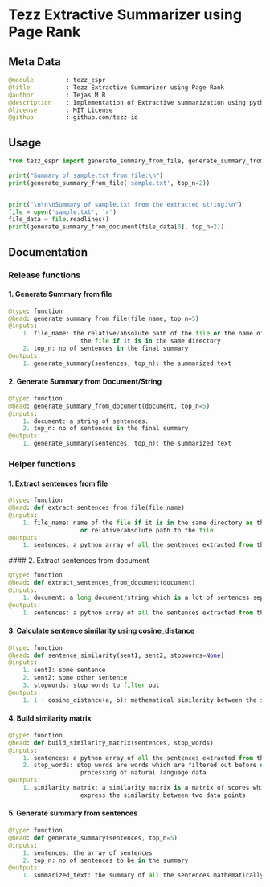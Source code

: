 # Tezz Extractive Summarizer using Page Rank

## Meta Data

```py
@module         : tezz_espr
@title          : Tezz Extractive Summarizer using Page Rank
@author         : Tejas M R
@description    : Implementation of Extractive summarization using python.
@license        : MIT License
@github         : github.com/tezz-io
```

## Usage

```py
from tezz_espr import generate_summary_from_file, generate_summary_from_document

print("Summary of sample.txt from file:\n")
print(generate_summary_from_file('sample.txt', top_n=2))


print("\n\n\nSummary of sample.txt from the extracted string:\n")
file = open('sample.txt', 'r')
file_data = file.readlines()
print(generate_summary_from_document(file_data[0], top_n=2))
```

## Documentation

### Release functions

#### 1. Generate Summary from file
```py
@type: function
@head: generate_summary_from_file(file_name, top_n=5)
@inputs:
    1. file_name: the relative/absolute path of the file or the name of
                    the file if it is in the same directory
    2. top_n: no of sentences in the final summary
@outputs:
    1. generate_summary(sentences, top_n): the summarized text
```

#### 2. Generate Summary from Document/String
```py
@type: function
@head: generate_summary_from_document(document, top_n=5)
@inputs:
    1. document: a string of sentences.
    2. top_n: no of sentences in the final summary
@outputs:
    1. generate_summary(sentences, top_n): the summarized text
```

### Helper functions

#### 1. Extract sentences from file

```py
@type: function
@head: def extract_sentences_from_file(file_name)
@inputs:
    1. file_name: name of the file if it is in the same directory as this file
                    or relative/absolute path to the file
@outputs:
    1. sentences: a python array of all the sentences extracted from the file
```

#### 2. Extract sentences from document

```py
@type: function
@head: def extract_sentences_from_document(document)
@inputs:
    1. document: a long document/string which is a lot of sentences separated by "."
@outputs:
    1. sentences: a python array of all the sentences extracted from the document
```

#### 3. Calculate sentence similarity using cosine_distance

```py
@type: function
@head: def sentence_similarity(sent1, sent2, stopwords=None)
@inputs:
    1. sent1: some sentence
    2. sent2: some other sentence
    3. stopwords: stop words to filter out
@outputs:
    1. 1 - cosine_distance(a, b): mathematical similarity between the sentences
```

#### 4. Build similarity matrix

```py
@type: function
@head: def build_similarity_matrix(sentences, stop_words)
@inputs:
    1. sentences: a python array of all the sentences extracted from the file
    2. stop_words: stop words are words which are filtered out before or after 
                    processing of natural language data 
@outputs:
    1. similarity matrix: a similarity matrix is a matrix of scores which 
                    express the similarity between two data points
```

#### 5. Generate summary from sentences

```py
@type: function
@head: def generate_summary(sentences, top_n=5)
@inputs:
    1. sentences: the array of sentences
    2. top_n: no of sentences to be in the summary
@outputs:
    1. summarized_text: the summary of all the sentences mathematically
```
